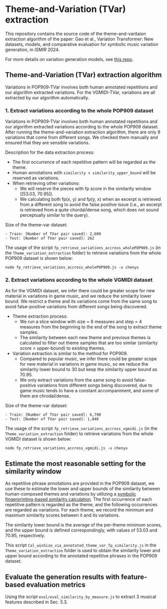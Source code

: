 # Theme-and-Variation (TVar) extraction

This repository contains the source code of the theme-and-varitaion extraction algorithm of the paper: Gao et al., Variation Transformer: New datasets, models, and comparative evaluation for symbolic music variation generation, in _ISMIR_ 2024.

For more details on variation generation models, see [this repo](https://github.com/ChenyuGAO-CS/Variation-Transformer).


## Theme-and-Variation (TVar) extraction algorithm
Variations in POP909-TVar involves both human annotated repetitions and our algorithm extracted variations. For the VGMIDI-TVar, variations are all extracted by our algorithm automatically. 
<!-- ## Looking beyond single song for variations
Federico suggests looking beyond single song for variations. 
Tom suggests using human annotations to define a query, but then using fingerprinting scores in some window (e.g., [0.4, 0.7]) to retrieve variations (either from same song, or across part or whole of dataset). -->

<!-- To do this, we will need to:

1. Build hashes over the full POP909 dataset by using the script `build_hash.js`.
2. Regarding the first occurrence of each annotated phrase as the theme, and then using fingerprinting scores in some window (e.g., [0.4, 0.7]) to retrieve variations (either from same song, or across part or whole of dataset). 
3. Run variation retrival script.

The usage of the script to retrieve variations from same song is shown below:
(Maybe the parameters will need to be adjusted ...)

```
node fp_retrieve_variations.js -u chenyu
``` -->

### 1. Extract variations according to the whole POP909 dataset
<!-- Extracted dataset in MIDI format could be found in this folder (29thSep2023_pop909_theme_var_extracted_for_training.zip) -->
Variations in POP909-TVar involves both human annotated repetitions and our algorithm extracted variations according to the whole POP909 dataset. 
After running the theme-and-variation extraction algorithm, there are only 9 variations that come from different songs. We checked them manually and ensured that they are sensible variations. 


Description for the data extraction process:

- The first occurrence of each repetitive pattern will be regarded as the theme.
- Human annotations with ```similarity < similarity_upper_bound``` will be reserved as variations.
- When retrieving other variations: 
    * We will reserve the pieces with fp score in the similarity window ([53.03, 70.95]).
    * We calculating both fp(x, y) and fp(y, x) when an excerpt is retrieved from a different song to avoid the false positive issue (i.e., an excerpt is retrieved from a quite chordal/dense song, which does not sound perceptually similar to the query).

Size of the theme-var dataset:

    - Train: [Number of TVar pair saved]: 2,609
    - Test: [Number of TVar pair saved]: 262

The usage of the script `fp_retrieve_variations_accross_wholePOP909.js` (in the `Theme_variation_extraction` folder) to retrieve variations from the whole POP909 dataset is shown below:

```
node fp_retrieve_variations_accross_wholePOP909.js -u chenyu
```

### 2. Extract variations according to the whole VGMIDI dataset
As for the VGMIDI dataset, we infer there could be greater scope for new material in variations in game music, and we reduce the similarity lower bound.  We restrict a theme and its variations come from the same song to avoid false-positive variations from different songs being discovered. 
<!-- Extracted dataset: ‘23rdOct_vgmidi_theme_var.zip’ -->


- Theme extraction process:
    * We run a slice window with size = 8 measures and step = 4 measures from the beginning to the end of the song to extract theme samples.
    * The similarity between each new theme and previous themes is calculated to filter out theme samples that are too similar (similarity score > upper-bound) to existing themes.
- Variation extraction is similar to the method for POP909. 
    * Compared to popular music, we infer there could be greater scope for new material in variations in game music, so we reduce the similarity lower bound to 30 but keep the similarity upper bound as 70.95.
    * We only extract variations from the same song to avoid false-positive variations from different songs being discovered, due to game music tends to have a constant accompaniment, and some of them are chrodal/dense. 

Size of the theme-var dataset:

    - Train: [Number of TVar pair saved]: 6,790
    - Test: [Number of TVar pair saved]: 1,040

The usage of the script `fp_retrieve_variations_accross_vgmidi.js` (in the `Theme_variation_extraction` folder) to retrieve variations from the whole VGMIDI dataset is shown below:

```
node fp_retrieve_variations_accross_vgmidi.js -u chenyu
```

## Estimate the most reasonable setting for the similarity window

As repetitive phrase annotations are provided in the POP909 dataset, we use these to estimate the lower and upper bounds of the similarity between human-composed themes and variations by utilizing a [symbolic fingerprinting-based similarity calculation](https://link.springer.com/article/10.1007/s42979-022-01220-y). The first occurrence of each repetitive pattern is regarded as the theme, and the following occurrences are regarded as variations. For each theme, we record the minimum and maximum similarity scores between it and its variations. 

The similarity lower bound is the average of the per-theme minimum scores, and the upper bound is defined correspondingly, with values of 53.03 and 70.95, respectively.

<!-- Federico suggests estimating the lower-bound and upper-bound for the similarity window by using (e.g., first 4 or 8 measures) of a theme as a query, to calculate the similarity score over variation pieces.  -->

This script `Cal_winSize_via_annotated_theme_var_fp_similarity.js` in the `Theme_variation_extraction` folder is used to obtain the similarity lower and upper bound according to the annotated repetitive phrases in the POP909 dataset.

<!-- For each query, Chenyu extracted the maximal similarity score between the query and each variation, and recorded the similarity as recorded as 'sim_list' (e.g., the length of 'sim_list' for K. 265 should be 12, since there are 12 variations for the theme piece). The minimal value and the maximal value in each 'sim_list' will be used to estimate the window’s lower-bound and upper-bound.

Results for the POP909 dataset:
1. Upper bound: 70.95490071485312
2. Lower bound: 53.0263661636219 -->


<!-- ## Extract theme-variation pairs from annotated phrases.
A theme and its variation here are phrases in a song with the same label from the POP909 dataset. Chenyu restricts the fingerprinting similarity score between a theme and a variation <= 70.

We assume the 1st occurrence of a label in POP909 as "the theme", and taking other occurrences as the target variations.

Using script `save_phrase_separately.js` to extract theme-variation pairs. -->

<!-- ## Visualise similarity plot between a theme and its variation pieces
To visualise the similarity plot between the first 4 or 8 measures of a theme and its variation pieces, useing script `vis_fp_similarity_for_winSize.js`. 

When visualising similarity plots for the data from the POP909 dataset, using script `save_phrase_separately.js` to extract theme-variation pairs first. Then, change 'themeId' and 'varId' to visualise similarity plot for a specific theme. -->


## Evaluate the generation results with feature-based evaluation metrics

Using the script `eval/eval_similarity_by_measure.js` to extract 3 musical features described in Sec. 5.3.